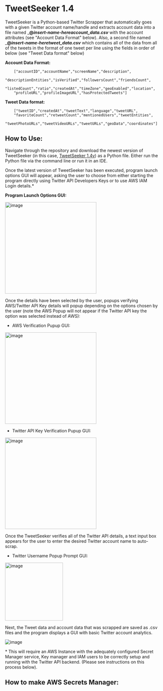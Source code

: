 # TweetSeeker 1.4

TweetSeeker is a Python-based Twitter Scrapper that automatically goes with a given Twitter account name/handle and 
extracts account data into a file named ___@*insert-name-here*_account_data.csv___ with the account attributes (see "Account Data Format" below).
Also, a second file named ___@*insert-name-here*_tweet_data.csv___ which contains all of the data from all of the tweets in
the format of one tweet per line using the fields in order of below (see "Tweet Data format" below)


**Account Data Format:**

        ["accountID","accountName","screenName","description",
        "descriptionEntities","isVerified","followersCount","friendsCount",
        "listedCount","ratio","createdAt","timeZone","geoEnabled","location",
        "profileURL","profileImageURL","hasProtectedTweets"]
        
**Tweet Data format:**


        ["tweetID","createdAt","tweetText","language","tweetURL",
        "favoriteCount","retweetCount","mentionedUsers","tweetEntities",
        "tweetPhotoURLs","tweetVideoURLs","tweetURLs","geoData","coordinates"]

## How to Use:
Navigate through the repository and download the newest version of TweetSeeker (in this case, [TweetSeeker 1.4v](https://github.com/Austin-Daigle/TweetSeeker/blob/main/TweetSeeker_v1.4.py)) as a Python file. Either run the Python file
via the command line or run it in an IDE.

Once the latest version of TweetSeeker has been executed, program launch options
GUI will appear, asking the user to choose from either starting the program directly using
Twitter API Developers Keys or to use AWS IAM Login details.* 

**Program Launch Options GUI:**

<img src="https://user-images.githubusercontent.com/100094056/235785066-5f0fb226-c1d0-437d-963e-90d8b4c87861.png" alt="image" width="300"/>


Once the details have been selected by the user, popups verifying AWS/Twitter API Key details will
popup depending on the options chosen by the user (note the AWS Popup will not appear if the Twitter API key
the option was selected instead of AWS):

* AWS Verification Pupup GUI:

<img src="https://user-images.githubusercontent.com/100094056/235783133-84360a32-fdce-4c12-a6ae-228da03c649d.png" alt="image" width="300"/>

* Twitter API Key Verification Pupup GUI:

<img src="https://user-images.githubusercontent.com/100094056/235784092-61c8073d-0a5d-404f-b327-b795a31f8e76.png" alt="image" width="300"/>

Once the TweetSeeker verifies all of the Twitter API details, a text input box appears
for the user to enter the desired Twitter account name to auto-scrap. 

* Twitter Username Popup Prompt GUI:
<img src="https://user-images.githubusercontent.com/100094056/235819364-96c99884-2d57-4a14-8fc1-bd112591e430.png" alt="image" width="190"/>


Next, the Tweet data and account data that was scrapped are saved as .csv files and the program displays a GUI with basic Twitter account analytics.


![image](https://user-images.githubusercontent.com/100094056/235820591-2671c6dd-3df6-4b0d-9e73-7825baa60e52.png)



\* This will require an AWS Instance with the adequately configured Secret Manager service,
Key manager and IAM users to be correctly setup and running with the Twitter API backend.
(Please see instructions on this process below). 




## How to make AWS Secrets Manager:
